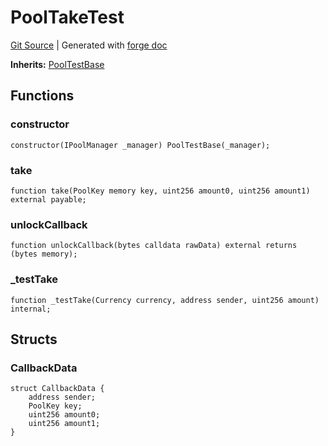 # PoolTakeTest
[Git Source](https://github.com/Uniswap/v4-core/blob/1141642f8ba4665a50660886a8a8401526677045/src/test/PoolTakeTest.sol)
| Generated with [forge doc](https://book.getfoundry.sh/reference/forge/forge-doc)

**Inherits:**
[PoolTestBase](contracts/v4/reference/core/test/PoolTestBase.md)


## Functions
### constructor


```solidity
constructor(IPoolManager _manager) PoolTestBase(_manager);
```

### take


```solidity
function take(PoolKey memory key, uint256 amount0, uint256 amount1) external payable;
```

### unlockCallback


```solidity
function unlockCallback(bytes calldata rawData) external returns (bytes memory);
```

### _testTake


```solidity
function _testTake(Currency currency, address sender, uint256 amount) internal;
```

## Structs
### CallbackData

```solidity
struct CallbackData {
    address sender;
    PoolKey key;
    uint256 amount0;
    uint256 amount1;
}
```

